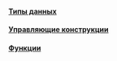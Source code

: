 #### [Типы данных](data-types/data-types.md)
#### [Управляющие конструкции](control-structures/control-structures.md)
#### [Функции](functions/functions.md)